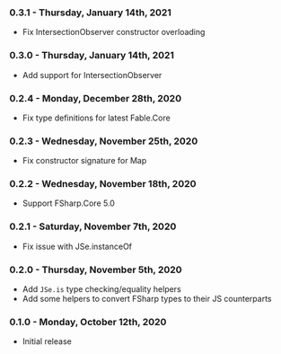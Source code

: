 ### 0.3.1 - Thursday, January 14th, 2021
* Fix IntersectionObserver constructor overloading

### 0.3.0 - Thursday, January 14th, 2021
* Add support for IntersectionObserver

### 0.2.4 - Monday, December 28th, 2020
* Fix type definitions for latest Fable.Core

### 0.2.3 - Wednesday, November 25th, 2020
* Fix constructor signature for Map

### 0.2.2 - Wednesday, November 18th, 2020
* Support FSharp.Core 5.0

### 0.2.1 - Saturday, November 7th, 2020
* Fix issue with JSe.instanceOf

### 0.2.0 - Thursday, November 5th, 2020
* Add `JSe.is` type checking/equality helpers
* Add some helpers to convert FSharp types to their JS counterparts

### 0.1.0 - Monday, October 12th, 2020
* Initial release
